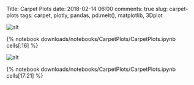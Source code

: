Title: Carpet Plots
date: 2018-02-14 06:00
comments: true
slug: carpet-plots
tags: carpet, plotly, pandas, pd.melt(), matplotlib, 3Dplot

![alt]({filename}/images/carpet.jpeg)

{% notebook downloads/notebooks/CarpetPlots/CarpetPlots.ipynb cells[:16] %}

![alt]({filename}/images/carpet.jpeg)

{% notebook downloads/notebooks/CarpetPlots/CarpetPlots.ipynb cells[17:21] %}
